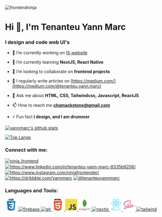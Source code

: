 ![frontendninja](https://pbs.twimg.com/profile_banners/1522594573687701506/1674092909/1500x500)

<h1 align="left">Hi 👋, I'm Tenanteu Yann Marc</h1>
<h3 align="left">I design and code web UI's</h3>


- 🔭 I’m currently working on [IS-website](https://github.com/Infinite-Solutions-Intl/finaliswebsite)

- 🌱 I’m currently learning **NextJS, React Native**

- 👯 I’m looking to collaborate on **frontend projects**

- 📝 I regularly write articles on [https://medium.com/](https://medium.com/@tenanteu.yann.marc)

- 💬 Ask me about **HTML, CSS, Tailwindcss, Javascript, ReactJS**

- 📫 How to reach me **chamackstone@gmail.com**

- ⚡ Fun fact **I design, and I am drummer**

[![yannmarc's github stats](https://github-readme-stats.vercel.app/api?username=yannmarc&count_private=true&show_icons=true&theme=github_dark&hide_rank=false)](https://github.com/yannmarc/github-readme-stats)

[![Top Langs](https://github-readme-stats.vercel.app/api/top-langs/?username=yannmarc&layout=compact&theme=dark)](https://github.com/yannmarc/github-readme-stats)

<h3 align="left">Connect with me:</h3>
<p align="left">
<a href="https://twitter.com/ninja_frontend" target="blank"><img align="center" src="https://raw.githubusercontent.com/rahuldkjain/github-profile-readme-generator/master/src/images/icons/Social/twitter.svg" alt="ninja_frontend" height="30" width="40" /></a>
<a href="https://linkedin.com/in/https://www.linkedin.com/in/tenanteu-yann-marc-8335b9206/" target="blank"><img align="center" src="https://raw.githubusercontent.com/rahuldkjain/github-profile-readme-generator/master/src/images/icons/Social/linked-in-alt.svg" alt="https://www.linkedin.com/in/tenanteu-yann-marc-8335b9206/" height="30" width="40" /></a>
<a href="https://instagram.com/https://www.instagram.com/ninjafrontender/" target="blank"><img align="center" src="https://raw.githubusercontent.com/rahuldkjain/github-profile-readme-generator/master/src/images/icons/Social/instagram.svg" alt="https://www.instagram.com/ninjafrontender/" height="30" width="40" /></a>
<a href="https://dribbble.com/https://dribbble.com/yannmarc" target="blank"><img align="center" src="https://raw.githubusercontent.com/rahuldkjain/github-profile-readme-generator/master/src/images/icons/Social/dribbble.svg" alt="https://dribbble.com/yannmarc" height="30" width="40" /></a>
<a href="https://medium.com/@tenanteuyannmarc" target="blank"><img align="center" src="https://raw.githubusercontent.com/rahuldkjain/github-profile-readme-generator/master/src/images/icons/Social/medium.svg" alt="@tenanteuyannmarc" height="30" width="40" /></a>
</p>

<h3 align="left">Languages and Tools:</h3>
<p align="left"> <a href="https://www.w3schools.com/css/" target="_blank" rel="noreferrer"> <img src="https://raw.githubusercontent.com/devicons/devicon/master/icons/css3/css3-original-wordmark.svg" alt="css3" width="40" height="40"/> </a> <a href="https://firebase.google.com/" target="_blank" rel="noreferrer"> <img src="https://www.vectorlogo.zone/logos/firebase/firebase-icon.svg" alt="firebase" width="40" height="40"/> </a> <a href="https://git-scm.com/" target="_blank" rel="noreferrer">
<img src="https://www.vectorlogo.zone/logos/git-scm/git-scm-icon.svg" alt="git" width="40" height="40"/> </a> <a href="https://www.w3.org/html/" target="_blank" rel="noreferrer"> 
<img src="https://raw.githubusercontent.com/devicons/devicon/master/icons/html5/html5-original-wordmark.svg" alt="html5" width="40" height="40"/> </a> <a href="https://developer.mozilla.org/en-US/docs/Web/JavaScript" target="_blank" rel="noreferrer"> <img src="https://raw.githubusercontent.com/devicons/devicon/master/icons/javascript/javascript-original.svg" alt="javascript" width="40" height="40"/> </a> <a href="https://www.mongodb.com/" target="_blank" rel="noreferrer"> <img src="https://raw.githubusercontent.com/devicons/devicon/master/icons/mongodb/mongodb-original-wordmark.svg" alt="mongodb" width="40" height="40"/> </a> <a href="https://nextjs.org/" target="_blank" rel="noreferrer"> 
<img src="https://cdn.worldvectorlogo.com/logos/nextjs-2.svg" alt="nextjs" width="40" height="40"/> </a> <a href="https://reactjs.org/" target="_blank" rel="noreferrer"> 
<img src="https://raw.githubusercontent.com/devicons/devicon/master/icons/react/react-original-wordmark.svg" alt="react" width="40" height="40"/> </a> <a href="https://reactnative.dev/" target="_blank" rel="noreferrer"> 
 </a> <a href="https://sass-lang.com" target="_blank" rel="noreferrer"> <img src="https://raw.githubusercontent.com/devicons/devicon/master/icons/sass/sass-original.svg" alt="sass" width="40" height="40"/> </a> <a href="https://tailwindcss.com/" target="_blank" rel="noreferrer"> <img src="https://www.vectorlogo.zone/logos/tailwindcss/tailwindcss-icon.svg" alt="tailwind" width="40" height="40"/> </a></p>


